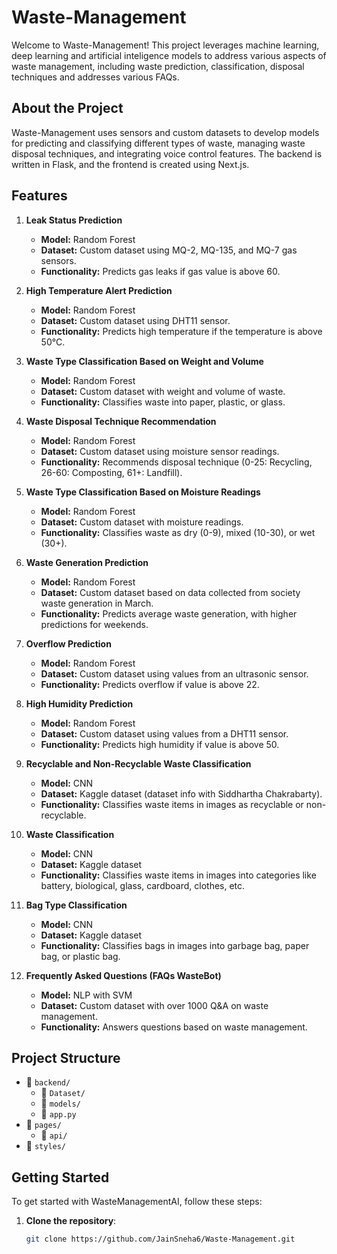 # Waste-Management

Welcome to Waste-Management! This project leverages machine learning, deep learning and artificial inteligence models to address various aspects of waste management, including waste prediction, classification, disposal techniques and addresses various FAQs.

## About the Project

Waste-Management uses sensors and custom datasets to develop models for predicting and classifying different types of waste, managing waste disposal techniques, and integrating voice control features. The backend is written in Flask, and the frontend is created using Next.js.

## Features

1. **Leak Status Prediction**
   - **Model:** Random Forest
   - **Dataset:** Custom dataset using MQ-2, MQ-135, and MQ-7 gas sensors.
   - **Functionality:** Predicts gas leaks if gas value is above 60.

2. **High Temperature Alert Prediction**
   - **Model:** Random Forest
   - **Dataset:** Custom dataset using DHT11 sensor.
   - **Functionality:** Predicts high temperature if the temperature is above 50°C.

3. **Waste Type Classification Based on Weight and Volume**
   - **Model:** Random Forest
   - **Dataset:** Custom dataset with weight and volume of waste.
   - **Functionality:** Classifies waste into paper, plastic, or glass.

4. **Waste Disposal Technique Recommendation**
   - **Model:** Random Forest
   - **Dataset:** Custom dataset using moisture sensor readings.
   - **Functionality:** Recommends disposal technique (0-25: Recycling, 26-60: Composting, 61+: Landfill).

5. **Waste Type Classification Based on Moisture Readings**
   - **Model:** Random Forest
   - **Dataset:** Custom dataset with moisture readings.
   - **Functionality:** Classifies waste as dry (0-9), mixed (10-30), or wet (30+).

6. **Waste Generation Prediction**
   - **Model:** Random Forest
   - **Dataset:** Custom dataset based on data collected from society waste generation in March.
   - **Functionality:** Predicts average waste generation, with higher predictions for weekends.

7. **Overflow Prediction**
   - **Model:** Random Forest
   - **Dataset:** Custom dataset using values from an ultrasonic sensor.
   - **Functionality:** Predicts overflow if value is above 22.

8. **High Humidity Prediction**
   - **Model:** Random Forest
   - **Dataset:** Custom dataset using values from a DHT11 sensor.
   - **Functionality:** Predicts high humidity if value is above 50.

9. **Recyclable and Non-Recyclable Waste Classification**
   - **Model:** CNN
   - **Dataset:** Kaggle dataset (dataset info with Siddhartha Chakrabarty).
   - **Functionality:** Classifies waste items in images as recyclable or non-recyclable.

10. **Waste Classification**
    - **Model:** CNN
    - **Dataset:** Kaggle dataset
    - **Functionality:** Classifies waste items in images into categories like battery, biological, glass, cardboard, clothes, etc.

11. **Bag Type Classification**
    - **Model:** CNN
    - **Dataset:** Kaggle dataset
    - **Functionality:** Classifies bags in images into garbage bag, paper bag, or plastic bag.

12. **Frequently Asked Questions (FAQs WasteBot)**
    - **Model:** NLP with SVM
    - **Dataset:** Custom dataset with over 1000 Q&A on waste management.
    - **Functionality:** Answers questions based on waste management.

## Project Structure

- 📁 `backend/`
  - 📁 `Dataset/`
  - 📁 `models/`
  - 📄 `app.py`
- 📁 `pages/`
  - 📁 `api/`
- 📁 `styles/`

## Getting Started

To get started with WasteManagementAI, follow these steps:

1. **Clone the repository**:
   ```bash
   git clone https://github.com/JainSneha6/Waste-Management.git
